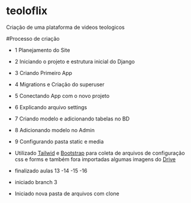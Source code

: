 # teoloflix
Criação de uma plataforma de videos teologicos

#Processo de criação

* 1 Planejamento do Site
* 2 Iniciando o projeto e estrutura inicial do Django
* 3 Criando Primeiro App
* 4 Migrations e Criação do superuser
* 5 Conectando App com o novo projeto
* 6 Explicando arquivo settings
* 7 Criando modelo e adicionando tabelas no BD
* 8 Adicionando modelo no Admin
* 9 Configurando pasta static e media
* Utilizado [Tailwid](https://tailwindcss.com/brand) e [Bootstrap](https://getbootstrap.com/) para coleta de arquivos de configuração css e forms e também fora importadas algumas imagens do [Drive](https://drive.google.com/drive/folders/1S0rKKFWEj35H0E1EanUwQqRyeWPI4h_B)

* finalizado aulas 13 -14 -15 -16

* iniciado branch 3

* Iniciado nova pasta de arquivos com clone
